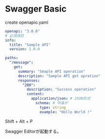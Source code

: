 # Swagger Basic

create openapio.yaml
```yaml
openapi: "3.0.0"
# 必須項目
info:
  title: "Sample API"
  version: 1.0.0

paths:
  "/message":
    get:
      summary: "Smaple API operation"
      description: "Sample API get opration"
      responses:
        "200":
          description: "Success operation"
          content:
            application/json: # JSON形式
              schema: # 中身が
                type: string
                example: "Hello World !"
```

Shift + Alt + P

Swagger Editorが起動する。